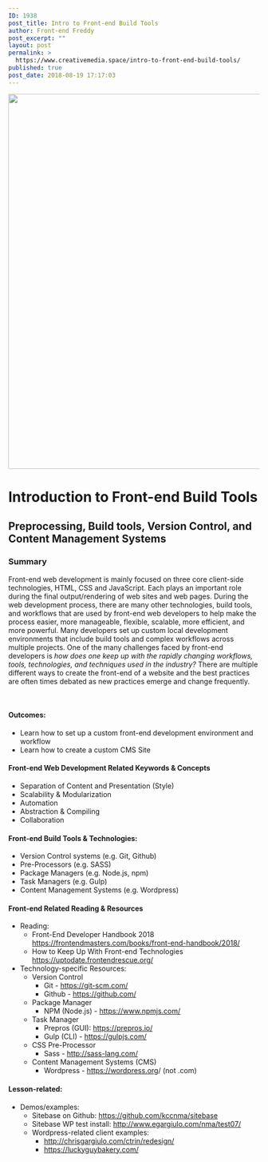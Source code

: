 ```yaml
---
ID: 1938
post_title: Intro to Front-end Build Tools
author: Front-end Freddy
post_excerpt: ""
layout: post
permalink: >
  https://www.creativemedia.space/intro-to-front-end-build-tools/
published: true
post_date: 2018-08-19 17:17:03
---
```

<img class="aligncenter size-full wp-image-1939" src="https://www.creativemedia.space/wp-content/uploads/2018/08/frontendbuildtools-featured.gif" alt="" width="1500" height="750" />
<h1>Introduction to Front-end Build Tools</h1>
<h2>Preprocessing, Build tools, Version Control, and Content Management Systems</h2>
<h3>Summary</h3>
Front-end web development is mainly focused on three core client-side technologies, HTML, CSS and JavaScript. Each plays an important role during the final output/rendering of web sites and web pages. During the web development process, there are many other technologies, build tools, and workflows that are used by front-end web developers to help make the process easier, more manageable, flexible, scalable, more efficient, and more powerful. Many developers set up custom local development environments that include build tools and complex workflows across multiple projects. One of the many challenges faced by front-end developers is<em> how does one keep up with the rapidly changing workflows, tools, technologies, and techniques used in the industry?</em> There are multiple different ways to create the front-end of a website and the best practices are often times debated as new practices emerge and change frequently.

&nbsp;
<h4>Outcomes:</h4>
<ul>
 	<li>Learn how to set up a custom front-end development environment and workflow</li>
 	<li>Learn how to create a custom CMS Site</li>
</ul>
<h4>Front-end Web Development Related Keywords &amp; Concepts</h4>
<ul>
 	<li>Separation of Content and Presentation (Style)</li>
 	<li>Scalability &amp; Modularization</li>
 	<li>Automation</li>
 	<li>Abstraction &amp; Compiling</li>
 	<li>Collaboration</li>
</ul>
<h4>Front-end Build Tools &amp; Technologies:</h4>
<ul>
 	<li>Version Control systems (e.g. Git, Github)</li>
 	<li>Pre-Processors (e.g. SASS)</li>
 	<li>Package Managers (e.g. Node.js, npm)</li>
 	<li>Task Managers (e.g. Gulp)</li>
 	<li>Content Management Systems (e.g. Wordpress)</li>
</ul>
<h4>Front-end Related Reading &amp; Resources</h4>
<ul>
 	<li>Reading:
<ul>
 	<li>Front-End Developer Handbook 2018
<a href="https://frontendmasters.com/books/front-end-handbook/2018/">https://frontendmasters.com/books/front-end-handbook/2018/</a></li>
 	<li>How to Keep Up With Front-end Technologies
<a href="https://uptodate.frontendrescue.org/">https://uptodate.frontendrescue.org/</a></li>
</ul>
</li>
 	<li>Technology-specific Resources:
<ul>
 	<li>Version Control
<ul>
 	<li>Git - <a href="https://git-scm.com/">https://git-scm.com/</a></li>
 	<li>Github - <a href="https://github.com/">https://github.com/</a></li>
</ul>
</li>
 	<li>Package Manager
<ul>
 	<li>NPM (Node.js) - <a href="https://www.npmjs.com/">https://www.npmjs.com/</a></li>
</ul>
</li>
 	<li>Task Manager
<ul>
 	<li>Prepros (GUI): <a href="https://prepros.io/">https://prepros.io/</a></li>
 	<li>Gulp (CLI) - <a href="https://gulpjs.com/">https://gulpjs.com/</a></li>
</ul>
</li>
 	<li>CSS Pre-Processor
<ul>
 	<li>Sass - <a href="http://sass-lang.com/">http://sass-lang.com/</a></li>
</ul>
</li>
 	<li>Content Management Systems (CMS)
<ul>
 	<li>Wordpress - <a href="https://wordpress.org">https://wordpress.org</a>/ (not .com)</li>
</ul>
</li>
</ul>
</li>
</ul>
<h4>Lesson-related:</h4>
<ul>
 	<li>Demos/examples:
<ul>
 	<li>Sitebase on Github: <a href="https://github.com/kccnma/sitebase">https://github.com/kccnma/sitebase</a></li>
 	<li>Sitebase WP test install: <a href="http://www.egargiulo.com/nma/test07/">http://www.egargiulo.com/nma/test07/</a></li>
 	<li>Wordpress-related client examples:
<ul>
 	<li><a href="http://chrisgargiulo.com/ctrin/redesign/">http://chrisgargiulo.com/ctrin/redesign/</a></li>
 	<li><a href="https://luckyguybakery.com/">https://luckyguybakery.com/</a></li>
</ul>
</li>
</ul>
</li>
</ul>